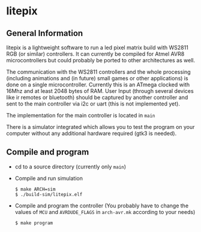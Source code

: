 # litepix

## General Information

litepix is a lightweight software to run a led pixel matrix build with WS2811
RGB (or similar) controllers.  It can currently be compiled for Atmel AVR8
microcontrollers but could probably be ported to other architectures as well.

The communication with the WS2811 controllers and the whole processing
(including animations and (in future) small games or other applications) is 
done on a single microcontroller.  Currently this is an ATmega clocked with
16Mhz and at least 2048 bytes of RAM.  User Input (through several devices like
ir remotes or bluetooth) should be captured by another controller and sent to
the main controller via i2c or uart (this is not implemented yet).

The implementation for the main controller is located in `main`

There is a simulator integrated which allows you to test the program on your
computer without any additional hardware required (gtk3 is needed).


## Compile and program

*   cd to a source directory (currently only `main`)

*   Compile and run simulation

        $ make ARCH=sim
        $ ./build-sim/litepix.elf

*   Compile and program the controller (You probably have to change the values
    of `MCU` and `AVRDUDE_FLAGS` in `arch-avr.mk` according to your needs)

        $ make program
